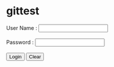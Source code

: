 # gittest
<html>
     <head><title></title></head>
     <body>
         <form action="check.php">
             User Name : <input type="text" name="user"><br><br>
             Password : <input type="text" name="pass"><br><br>
             <input type="submit" value="Login">
             <input type="submit" value="Clear">
         </form>
     </body>
 </html>
